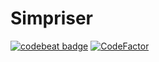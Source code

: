# Simpriser
[![codebeat badge](https://codebeat.co/badges/484c60d4-0124-449c-b1cf-fd0fbe422627)](https://codebeat.co/projects/github-com-albatovk-simpriser-master) [![CodeFactor](https://www.codefactor.io/repository/github/albatovk/diraserver/badge)](https://www.codefactor.io/repository/github/albatovk/diraserver)
